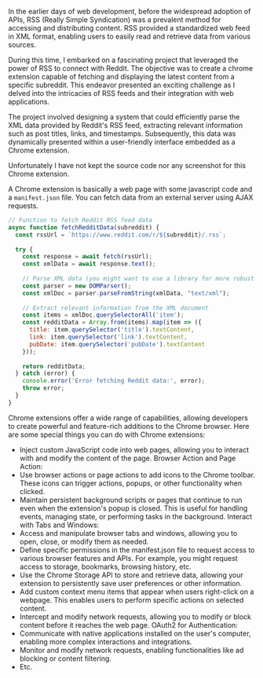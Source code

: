In the earlier days of web development, before the widespread adoption of APIs, RSS (Really Simple Syndication) was a prevalent method for accessing and distributing content. RSS provided a standardized web feed in XML format, enabling users to easily read and retrieve data from various sources.

During this time, I embarked on a fascinating project that leveraged the power of RSS to connect with Reddit. The objective was to create a chrome extension capable of fetching and displaying the latest content from a specific subreddit. This endeavor presented an exciting challenge as I delved into the intricacies of RSS feeds and their integration with web applications.

The project involved designing a system that could efficiently parse the XML data provided by Reddit's RSS feed, extracting relevant information such as post titles, links, and timestamps. Subsequently, this data was dynamically presented within a user-friendly interface embedded as a Chrome extension.

Unfortunately I have not kept the source code nor any screenshot for this Chrome extension.

A Chrome extension is basically a web page with some javascript code and a `manifest.json` file. You can fetch data from an external server using AJAX requests.

```javascript
// Function to fetch Reddit RSS feed data
async function fetchRedditData(subreddit) {
  const rssUrl = `https://www.reddit.com/r/${subreddit}/.rss`;
  
  try {
    const response = await fetch(rssUrl);
    const xmlData = await response.text();
    
    // Parse XML data (you might want to use a library for more robust parsing)
    const parser = new DOMParser();
    const xmlDoc = parser.parseFromString(xmlData, "text/xml");
    
    // Extract relevant information from the XML document
    const items = xmlDoc.querySelectorAll('item');
    const redditData = Array.from(items).map(item => ({
      title: item.querySelector('title').textContent,
      link: item.querySelector('link').textContent,
      pubDate: item.querySelector('pubDate').textContent
    }));
    
    return redditData;
  } catch (error) {
    console.error('Error fetching Reddit data:', error);
    throw error;
  }
}
```

Chrome extensions offer a wide range of capabilities, allowing developers to create powerful and feature-rich additions to the Chrome browser. Here are some special things you can do with Chrome extensions:

- Inject custom JavaScript code into web pages, allowing you to interact with and modify the content of the page.
Browser Action and Page Action:
- Use browser actions or page actions to add icons to the Chrome toolbar. These icons can trigger actions, popups, or other functionality when clicked.
- Maintain persistent background scripts or pages that continue to run even when the extension's popup is closed. This is useful for handling events, managing state, or performing tasks in the background.
Interact with Tabs and Windows:
- Access and manipulate browser tabs and windows, allowing you to open, close, or modify them as needed.
- Define specific permissions in the manifest.json file to request access to various browser features and APIs. For example, you might request access to storage, bookmarks, browsing history, etc.
- Use the Chrome Storage API to store and retrieve data, allowing your extension to persistently save user preferences or other information.
- Add custom context menu items that appear when users right-click on a webpage. This enables users to perform specific actions on selected content.
- Intercept and modify network requests, allowing you to modify or block content before it reaches the web page.
OAuth2 for Authentication:
- Communicate with native applications installed on the user's computer, enabling more complex interactions and integrations.
- Monitor and modify network requests, enabling functionalities like ad blocking or content filtering.
- Etc.